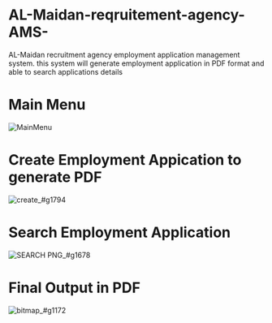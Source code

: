 # AL-Maidan-reqruitement-agency-AMS-
AL-Maidan recruitment agency employment application management system. this system will generate employment application in PDF format and able to search applications details 


# Main Menu 
![MainMenu](https://github.com/ZabithSalam/AL-Maidan-reqruitement-agency-AMS-/assets/126935004/0bf5e2ba-0b69-42e6-8987-73548b76d173)

# Create Employment Appication to generate PDF
![create_#g1794](https://github.com/ZabithSalam/AL-Maidan-reqruitement-agency-AMS-/assets/126935004/c41164eb-98b7-4533-afc4-70a65811053f)

# Search Employment Application
![SEARCH PNG_#g1678](https://github.com/ZabithSalam/AL-Maidan-reqruitement-agency-AMS-/assets/126935004/82b80617-0d9a-4833-8d7b-0ad92abdb1c7)

# Final Output in PDF
![bitmap_#g1172](https://github.com/ZabithSalam/AL-Maidan-reqruitement-agency-AMS-/assets/126935004/805be956-3a3e-435d-81b1-c48458f1bdf1)
